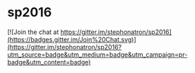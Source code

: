 # sp2016

[![Join the chat at https://gitter.im/stephonatron/sp2016](https://badges.gitter.im/Join%20Chat.svg)](https://gitter.im/stephonatron/sp2016?utm_source=badge&utm_medium=badge&utm_campaign=pr-badge&utm_content=badge)
